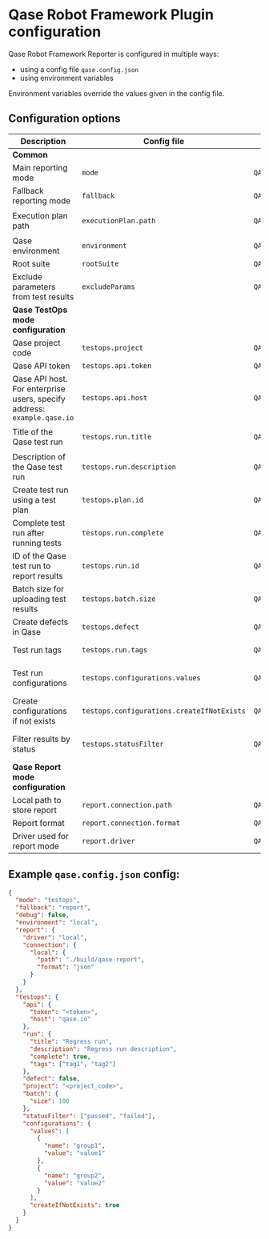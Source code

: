 # Qase Robot Framework Plugin configuration

Qase Robot Framework Reporter is configured in multiple ways:

- using a config file `qase.config.json`
- using environment variables

Environment variables override the values given in the config file.

## Configuration options

| Description                               | Config file                | Environment variable            | Default value                           | Required | Possible values            |
|-------------------------------------------|----------------------------|---------------------------------|-----------------------------------------|----------|----------------------------|
| **Common**                                |
| Main reporting mode                       | `mode`                     | `QASE_MODE`                     | `off`                               | No       | `testops`, `report`, `off` |
| Fallback reporting mode                   | `fallback`                 | `QASE_FALLBACK`                 | `report`                                | No       | `testops`, `report`, `off` |
| Execution plan path                       | `executionPlan.path`       | `QASE_EXECUTION_PLAN_PATH`      | `./build/qase-execution-plan.json`      | No       | Any string                 |
| Qase environment                          | `environment`              | `QASE_ENVIRONMENT`              | `local`                                 | No       | Any string                 |
| Root suite                                | `rootSuite`                | `QASE_ROOT_SUITE`               |                                         | No       | Any string                 |
| Exclude parameters from test results      | `excludeParams`           | `QASE_EXCLUDE_PARAMS`           | None, don't exclude any parameters      | No       | Comma-separated list of parameter names |
| **Qase TestOps mode configuration**       |
| Qase project code                         | `testops.project`          | `QASE_TESTOPS_PROJECT`          |                                         | Yes      | Any string                 |
| Qase API token                            | `testops.api.token`        | `QASE_TESTOPS_API_TOKEN`        |                                         | Yes      | Any string                 |
| Qase API host. For enterprise users, specify address: `example.qase.io`                            | `testops.api.host`         | `QASE_TESTOPS_API_HOST`         | `qase.io`                               | No       | Any string                 |
| Title of the Qase test run                | `testops.run.title`        | `QASE_TESTOPS_RUN_TITLE`        | `Automated Run {current date and time}` | No       | Any string                 |
| Description of the Qase test run          | `testops.run.description`  | `QASE_TESTOPS_RUN_DESCRIPTION`  | None, leave empty                       | No       | Any string                 |
| Create test run using a test plan         | `testops.plan.id`          | `QASE_TESTOPS_PLAN_ID`          | None, don't use plans for the test run  | No       | Any integer                |
| Complete test run after running tests     | `testops.run.complete`     | `QASE_TESTOPS_RUN_COMPLETE`     | `True`                                  | No       | `true`, `false`            |
| ID of the Qase test run to report results | `testops.run.id`           | `QASE_TESTOPS_RUN_ID`           | None, create a new test run             | No       | Any integer                |
| Batch size for uploading test results     | `testops.batch.size`       | `QASE_TESTOPS_BATCH_SIZE`       | 200                                     | No       | 1 to 2000                  |
| Create defects in Qase                    | `testops.defect`           | `QASE_TESTOPS_DEFECT`           | `False`, don't create defects           | No       | `True`, `False`            |
| Test run tags                             | `testops.run.tags`         | `QASE_TESTOPS_RUN_TAGS`         | None, don't add any tags                | No       | Comma-separated list of tags |
| Test run configurations                   | `testops.configurations.values` | `QASE_TESTOPS_CONFIGURATIONS_VALUES` | None, don't add any configurations      | No       | Format: "group1=value1,group2=value2" |
| Create configurations if not exists       | `testops.configurations.createIfNotExists` | `QASE_TESTOPS_CONFIGURATIONS_CREATE_IF_NOT_EXISTS` | `False`, don't create configurations     | No       | `True`, `False`            |
| Filter results by status                  | `testops.statusFilter`     | `QASE_TESTOPS_STATUS_FILTER`    | None, don't filter any results          | No       | Comma-separated list of statuses |
| **Qase Report mode configuration**        |
| Local path to store report                | `report.connection.path`   | `QASE_REPORT_CONNECTION_PATH`   | `./build/qase-report`                   | No       | Any string                 |
| Report format                             | `report.connection.format` | `QASE_REPORT_CONNECTION_FORMAT` | `json`                                  | No       | `json`, `jsonp`            |
| Driver used for report mode               | `report.driver`            | `QASE_REPORT_DRIVER`            | `local`                                 | No       | `local`                    |

## Example `qase.config.json` config:

```json
{
  "mode": "testops",
  "fallback": "report",
  "debug": false,
  "environment": "local",
  "report": {
    "driver": "local",
    "connection": {
      "local": {
        "path": "./build/qase-report",
        "format": "json"
      }
    }
  },
  "testops": {
    "api": {
      "token": "<token>",
      "host": "qase.io"
    },
    "run": {
      "title": "Regress run",
      "description": "Regress run description",
      "complete": true,
      "tags": ["tag1", "tag2"]
    },
    "defect": false,
    "project": "<project_code>",
    "batch": {
      "size": 100
    },
    "statusFilter": ["passed", "failed"],
    "configurations": {
      "values": [
        {
          "name": "group1",
          "value": "value1"
        },
        {
          "name": "group2", 
          "value": "value2"
        }
      ],
      "createIfNotExists": true
    }
  }
}
```
